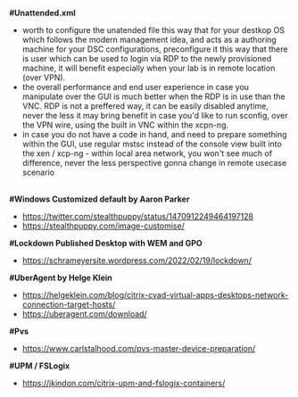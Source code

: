 **#Unattended.xml**<br>
+ worth to configure the unatended file this way that for your destkop OS which follows the modern management idea, and acts as a authoring machine for your DSC configurations, preconfigure it this way that there is user which can be used to login via RDP to the newly provisioned machine, it will benefit especially when your lab is in remote location (over VPN).<br>
+ the overall performance and end user experience in case you manipulate over the GUI is much better when the RDP is in use than the VNC. RDP is not a preffered way, it can be easily disabled anytime, never the less it may bring benefit in case you'd like to run sconfig, over the VPN wire, using the built in VNC within the xcpn-ng.<br>
+ in case you do not have a code in hand, and need to prepare something within the GUI, use regular mstsc instead of the console view built into the xen / xcp-ng - within local area network, you won't see much of difference, never the less perspective gonna change in remote usecase scenario<br><br>

**#Windows Customized default by Aaron Parker**
+ https://twitter.com/stealthpuppy/status/1470912249464197128<br>
+ https://stealthpuppy.com/image-customise/<br>

**#Lockdown Published Desktop with WEM and GPO**
+ https://schrameyersite.wordpress.com/2022/02/19/lockdown/<br>

**#UberAgent by Helge Klein**
+ https://helgeklein.com/blog/citrix-cvad-virtual-apps-desktops-network-connection-target-hosts/<br>
+ https://uberagent.com/download/<br>

**#Pvs**<br>
+ https://www.carlstalhood.com/pvs-master-device-preparation/<br>

**#UPM / FSLogix**<br>
+ https://jkindon.com/citrix-upm-and-fslogix-containers/<br>

